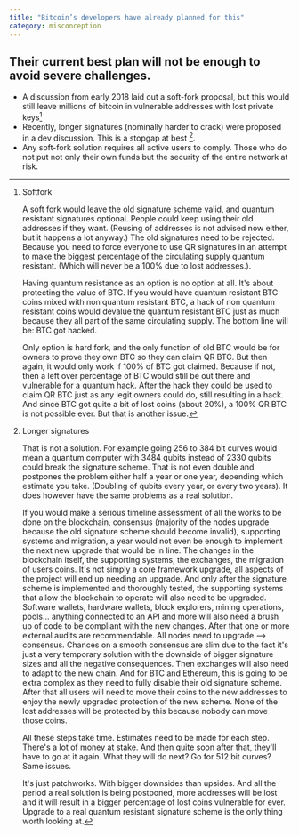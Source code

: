 ```yaml
---
title: "Bitcoin’s developers have already planned for this"
category: misconception
---
```


## Their current best plan will not be enough to avoid severe challenges.

- A discussion from early 2018 laid out a soft-fork proposal, but this would still leave millions of bitcoin in vulnerable addresses with lost private keys[^SOFT]
- Recently, longer signatures (nominally harder to crack) were proposed in a dev discussion. This is a stopgap at best [^LONGSIGS].
- Any soft-fork solution requires all active users to comply. Those who do not put not only their own funds but the security of the entire network at risk.


[^SOFT]: Softfork

	A soft fork would leave the old signature scheme valid, and quantum resistant signatures optional. People could keep using their old addresses if they want. (Reusing of addresses is not advised now either, but it happens a lot anyway.) The old signatures need to be rejected. Because you need to force everyone to use QR signatures in an attempt to make the biggest percentage of the circulating supply quantum resistant. (Which will never be a 100% due to lost addresses.).

	Having quantum resistance as an option is no option at all. It's about protecting the value of BTC. If you would have quantum resistant BTC coins mixed with non quantum resistant BTC, a hack of non quantum resistant coins would devalue the quantum resistant BTC just as much because they all part of the same circulating supply. The bottom line will be: BTC got hacked. 
	
	Only option is hard fork, and the only function of old BTC would be for owners to prove they own BTC so they can claim QR BTC. But then again, it would only work if 100% of BTC got claimed. Because if not, then a left over percentage of BTC would still be out there and vulnerable for a quantum hack. After the hack they could be used to claim QR BTC just as any legit owners could do, still resulting in a hack. And since BTC got quite a bit of lost coins (about 20%), a 100% QR BTC is not possible ever. But that is another issue.

[^LONGSIGS]: Longer signatures

	That is not a solution. For example going 256 to 384 bit curves would mean a quantum computer with 3484 qubits instead of 2330 qubits could break the signature scheme. That is not even double and postpones the problem either half a year or one year, depending which estimate you take. (Doubling of qubits every year, or every two years). It does however have the same problems as a real solution.
	
	If you would make a serious timeline assessment of all the works to be done on the blockchain, consensus (majority of the nodes upgrade because the old signature scheme should become invalid), supporting systems and migration, a year would not even be enough to implement the next new upgrade that would be in line. The changes in the blockchain itself, the supporting systems, the exchanges, the migration of users coins. It's not simply a core framework upgrade, all aspects of the project will end up needing an upgrade. And only after the signature scheme is implemented and thoroughly tested, the supporting systems that allow the blockchain to operate will also need to be upgraded. Software wallets, hardware wallets, block explorers, mining operations, pools... anything connected to an API and more will also need a brush up of code to be compliant with the new changes. After that one or more external audits are recommendable. All nodes need to upgrade --> consensus. Chances on a smooth consensus are slim due to the fact it's just a very temporary solution with the downside of bigger signature sizes and all the negative consequences. Then exchanges will also need to adapt to the new chain. And for BTC and Ethereum, this is going to be extra complex as they need to fully disable their old signature scheme. After that all users will need to move their coins to the new addresses to enjoy the newly upgraded protection of the new scheme. None of the lost addresses will be protected by this because nobody can move those coins.

	All these steps take time. Estimates need to be made for each step. There's a lot of money at stake. And then quite soon after that, they'll have to go at it again. What they will do next? Go for 512 bit curves? Same issues.
	
	It's just patchworks. With bigger downsides than upsides. And all the period a real solution is being postponed, more addresses will be lost and it will result in a bigger percentage of lost coins vulnerable for ever. Upgrade to a real quantum resistant signature scheme is the only thing worth looking at.